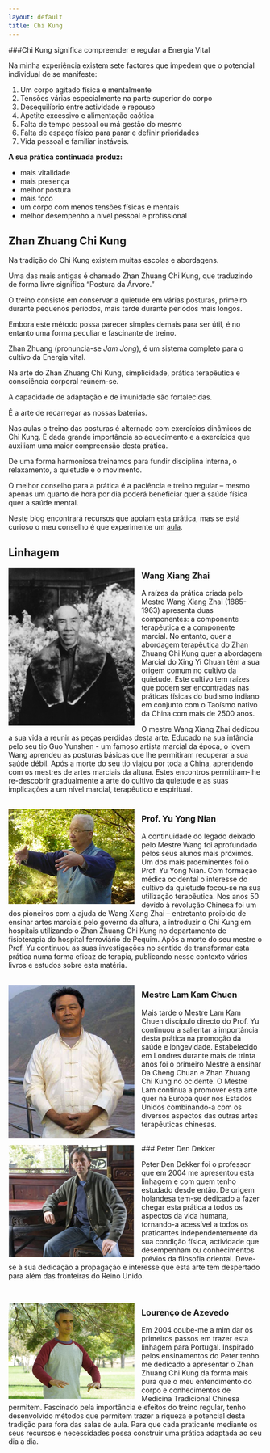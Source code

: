 ```yaml
---
layout: default 
title: Chi Kung
---
```


###Chi Kung significa compreender e regular a Energia Vital

Na minha experiência existem sete factores que impedem que o potencial individual de se manifeste:


1. Um corpo agitado física e mentalmente
2. Tensões várias especialmente na parte superior do corpo
3. Desequilíbrio entre actividade e repouso
4. Apetite excessivo e alimentação caótica
5. Falta de tempo pessoal ou má gestão do mesmo
6. Falta de espaço físico para parar e definir prioridades
7. Vida pessoal e familiar instáveis.

**A sua prática continuada produz:**

- mais vitalidade
- mais presença
- melhor postura
- mais foco
- um corpo com menos tensões físicas e mentais
- melhor desempenho a nível pessoal e profissional

## Zhan Zhuang Chi Kung 

Na tradição do Chi Kung existem muitas escolas e abordagens.

Uma das mais antigas é chamado Zhan Zhuang Chi Kung, que traduzindo de forma livre significa “Postura da Árvore.”

O treino consiste em conservar a quietude em várias posturas, primeiro durante pequenos períodos, mais tarde durante períodos mais longos.

Embora este método possa parecer simples demais para ser útil, é no entanto uma forma peculiar e  fascinante de treino.

Zhan Zhuang (pronuncia-se *Jam Jong*), é um sistema completo para o cultivo da Energia vital.

Na arte do Zhan Zhuang Chi Kung, simplicidade, prática terapêutica e consciência corporal reúnem-se. 

A capacidade de adaptação e de imunidade são fortalecidas.

É a arte de recarregar as nossas baterias.

Nas aulas o treino das posturas é alternado com exercícios dinâmicos de Chi Kung. É dada grande importância ao aquecimento e a exercícios que auxiliam uma maior compreensão desta prática. 

De uma forma harmoniosa treinamos para fundir disciplina interna, o relaxamento, a quietude e o movimento. 

O melhor conselho para a prática é a paciência e treino regular – mesmo apenas um quarto de hora por dia poderá beneficiar quer a saúde física quer a saúde mental.

Neste blog encontrará recursos que apoiam esta prática, mas se está curioso o meu conselho é que experimente um [aula](/aulas.html). 

## Linhagem

<p><img src="/files/wang-xiang-zhai.jpg" class="profile" style="float: left; margin-right: 1em; width: 250px;"></p>

### Wang Xiang Zhai
A raízes da prática criada pelo Mestre Wang Xiang Zhai (1885-1963) apresenta duas componentes: a componente terapêutica e a componente marcial. No entanto, quer a abordagem terapêutica do Zhan Zhuang Chi Kung quer a abordagem Marcial do Xing Yi Chuan têm a sua origem comum no cultivo da quietude. Este cultivo tem raízes que podem ser encontradas nas práticas físicas do budismo indiano em conjunto com o Taoísmo nativo da China com mais de 2500 anos. 

 O mestre Wang Xiang Zhai dedicou a sua vida a reunir as peças perdidas desta arte. Educado na sua infância pelo seu tio Guo Yunshen - um famoso artista marcial da época, o jovem Wang aprendeu as posturas básicas que lhe permitiram recuperar a sua saúde débil. Após a morte do seu tio viajou por toda a China, aprendendo com os mestres de artes marciais da altura. Estes encontros permitiram-lhe re-descobrir gradualmente a arte do cultivo da quietude e as suas implicações a um nível marcial, terapêutico e espiritual. 
<a id="yuyongnian"> </a> 
<br>
<br>

<p><img src="/files/YuYongNian.jpg" class="profile" style="float: left; margin-right: 1em; width: 250px;"></p>

### Prof. Yu Yong Nian
A continuidade do legado deixado pelo Mestre Wang foi aprofundado pelos seus alunos mais próximos. Um dos mais proeminentes foi o Prof. Yu Yong Nian. Com formação médica ocidental o interesse do cultivo da quietude focou-se na sua utilização terapêutica. Nos anos 50 devido à revolução Chinesa foi um dos pioneiros com a ajuda de Wang Xiang Zhai – entretanto proibido de ensinar artes marciais pelo governo da altura, a introduzir o Chi Kung em hospitais utilizando o Zhan Zhuang Chi Kung no departamento de fisioterapia do hospital ferroviário de Pequim. 
Após a morte do seu mestre o Prof. Yu continuou as suas investigações no sentido de transformar esta prática numa forma eficaz de terapia, publicando nesse contexto vários livros e estudos sobre esta matéria. 
<br>
<br>

<p><img src="/files/masterlam.jpg" class="profile" style="float: left; margin-right: 1em; width: 250px;"></p>

### Mestre Lam Kam Chuen

Mais tarde o Mestre Lam Kam Chuen discípulo directo do Prof. Yu continuou a salientar a importância desta prática na promoção da saúde e longevidade. Estabelecido em Londres durante mais de trinta anos foi o primeiro Mestre a ensinar Da Cheng Chuan e Zhan Zhuang Chi Kung no ocidente. O Mestre Lam continua a promover esta arte quer na Europa quer nos Estados Unidos combinando-a com os diversos aspectos das outras artes terapêuticas chinesas. 
<br>
<br>
<p><img src="/files/peterdekker2.jpg" class="profile" style="float: left; margin-right: 1em; width: 250px;"></p>
### Peter Den Dekker

Peter Den Dekker foi o professor que em 2004 me apresentou esta linhagem e com quem tenho estudado desde então. De origem holandesa tem-se dedicado a fazer chegar esta prática a todos os aspectos da vida humana, tornando-a acessível a todos os praticantes independentemente da sua condição física, actividade que desempenham ou conhecimentos prévios da filosofia oriental. Deve-se à sua dedicação a propagação e interesse que esta arte tem despertado para além das fronteiras do Reino Unido. 

<br>
<p><img src="/files/foto_blog.jpg" class="profile" style="float: left; margin-right: 1em; width: 250px;"></p>

### Lourenço de Azevedo
Em 2004 coube-me a mim dar os primeiros passos em trazer esta linhagem para Portugal. Inspirado pelos ensinamentos do Peter tenho me dedicado a apresentar o Zhan Zhuang Chi Kung da forma mais pura que o meu entendimento do corpo e conhecimentos de Medicina Tradicional Chinesa permitem. Fascinado pela importância e efeitos do treino regular, tenho desenvolvido métodos que permitem trazer a riqueza e potencial desta tradição para fora das salas de aula. Para que cada praticante mediante os seus recursos e necessidades possa construir uma prática adaptada ao seu dia a dia.  





